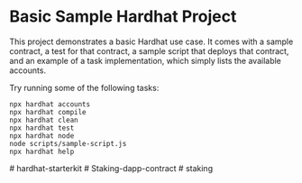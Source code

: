 # Basic Sample Hardhat Project

This project demonstrates a basic Hardhat use case. It comes with a sample contract, a test for that contract, a sample script that deploys that contract, and an example of a task implementation, which simply lists the available accounts.

Try running some of the following tasks:

```shell
npx hardhat accounts
npx hardhat compile
npx hardhat clean
npx hardhat test
npx hardhat node
node scripts/sample-script.js
npx hardhat help
```
#   h a r d h a t - s t a r t e r k i t  
 #   S t a k i n g - d a p p - c o n t r a c t  
 #   s t a k i n g  
 